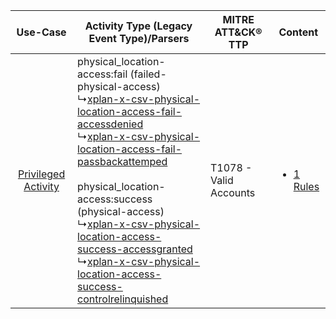 |    Use-Case    | Activity Type (Legacy Event Type)/Parsers    | MITRE ATT&CK® TTP          | Content    |
|:----:| ---- | ---- | ---- |
| [Privileged Activity](../../../UseCases/uc_privileged_activity.md) |  physical_location-access:fail (failed-physical-access)<br> ↳[xplan-x-csv-physical-location-access-fail-accessdenied](Ps/pC_xplanxcsvphysicallocationaccessfailaccessdenied.md)<br> ↳[xplan-x-csv-physical-location-access-fail-passbackattemped](Ps/pC_xplanxcsvphysicallocationaccessfailpassbackattemped.md)<br><br> physical_location-access:success (physical-access)<br> ↳[xplan-x-csv-physical-location-access-success-accessgranted](Ps/pC_xplanxcsvphysicallocationaccesssuccessaccessgranted.md)<br> ↳[xplan-x-csv-physical-location-access-success-controlrelinquished](Ps/pC_xplanxcsvphysicallocationaccesssuccesscontrolrelinquished.md)<br> | T1078 - Valid Accounts<br> | [<ul><li>1 Rules</li></ul>](RM/r_m_xplan_xplan_Privileged_Activity.md) |
